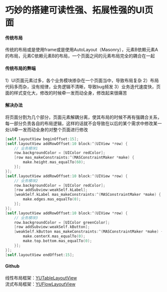 # 巧妙的搭建可读性强、拓展性强的UI页面

#### 传统布局
传统的布局或是使用frame或是使用AutoLayout（Masonry），元素B依赖元素A的布局，元素C依赖元素B的布局，一个页面之间的元素布局完全的耦合在一起

#### 传统布局的弊端
1）UI页面元素过多，各个业务模块掺杂在一个页面当中，导致布局复杂
2）布局代码多而杂，没有规律，业务逻辑不清晰，导致bug频发
3）业务迭代速度快，页面的样式变化大，修改的时候牵一发而动全身，修改起来很痛苦

#### 解决办法
将页面分割为几个部分，页面元素解耦分离，使其布局的时候不再有强耦合关系，每一部分负责各自的布局逻辑，这样的话就不会导致在以后的某个需求中修改某一处UI牵一发而动全身的对整个页面进行修改

```objective-c
[self.layoutView beginOffset:15];
[self.layoutView addRowOffset:10 block:^(UIView *row) {
  	// 业务模块1
    row.backgroundColor = [UIColor redColor];
    [row mas_makeConstraints:^(MASConstraintMaker *make) {
        make.height.mas_equalTo(60);
    }];
}];
[self.layoutView addRowOffset:10 block:^(UIView *row) {
    // 业务模块2
    row.backgroundColor = [UIColor redColor];
    [row addSubview:weakSelf.kLabel];
    [weakSelf.kLabel mas_makeConstraints:^(MASConstraintMaker *make) {
        make.edges.mas_equalTo(0);
    }];
}];
[self.layoutView addRowOffset:10 block:^(UIView *row) {
    // 业务模块3
    row.backgroundColor = [UIColor greenColor];
    [row addSubview:weakSelf.kButton];
    [weakSelf.kButton mas_makeConstraints:^(MASConstraintMaker *make) {
        make.centerX.mas_equalTo(0);
        make.top.bottom.mas_equalTo(0);
    }];
}];
[self.layoutView endOffset:15];
```
#### Github
线性布局框架：[YUTableLayoutView](https://github.com/Yanyuxxxx/YUTableLayoutView)  
流式布局框架：[YUFlowLayoutView](https://github.com/Yanyuxxxx/YUFlowLayoutView)